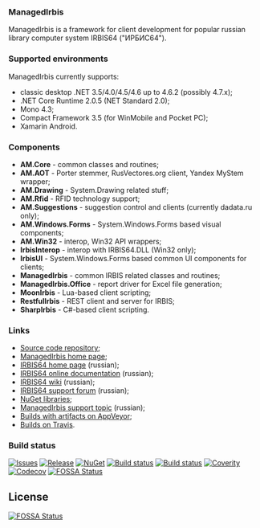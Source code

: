 ### ManagedIrbis
ManagedIrbis is a framework for client development for
popular russian library computer system IRBIS64 ("ИРБИС64").

### Supported environments

ManagedIrbis currently supports:

- classic desktop .NET 3.5/4.0/4.5/4.6 up to 4.6.2 (possibly 4.7.x);
- .NET Core Runtime 2.0.5 (NET Standard 2.0);
- Mono 4.3;
- Compact Framework 3.5 (for WinMobile and Pocket PC);
- Xamarin Android.

### Components

- **AM.Core** - common classes and routines;
- **AM.AOT** - Porter stemmer, RusVectores.org client, Yandex MyStem wrapper;
- **AM.Drawing** - System.Drawing related stuff;
- **AM.Rfid** - RFID technology support;
- **AM.Suggestions** - suggestion control and clients (currently dadata.ru only);
- **AM.Windows.Forms** - System.Windows.Forms based visual components;
- **AM.Win32** - interop, Win32 API wrappers;
- **IrbisInterop** - interop with IRBIS64.DLL (Win32 only);
- **IrbisUI** - System.Windows.Forms based common UI components for clients;
- **ManagedIrbis** - common IRBIS related classes and routines;
- **ManagedIrbis.Office** - report driver for Excel file generation;
- **MoonIrbis** - Lua-based client scripting;
- **RestfulIrbis** - REST client and server for IRBIS;
- **SharpIrbis** - C#-based client scripting.

### Links

- [Source code repository](https://github.com/amironov73/ManagedIrbis);
- [ManagedIrbis home page](http://arsmagna.ru);
- [IRBIS64 home page](http://www.elnit.org/index.php?option=com_content&view=article&id=35&Itemid=108) (russian);
- [IRBIS64 online documentation](http://sntnarciss.ru/irbis.html) (russian);
- [IRBIS64 wiki](http://wiki.elnit.org/index.php/%D0%92%D0%B8%D0%BA%D0%B8-%D0%B4%D0%BE%D0%BA%D1%83%D0%BC%D0%B5%D0%BD%D1%82%D0%B0%D1%86%D0%B8%D1%8F_%D0%BF%D0%BE_%D1%81%D0%B8%D1%81%D1%82%D0%B5%D0%BC%D0%B5_%D0%B0%D0%B2%D1%82%D0%BE%D0%BC%D0%B0%D1%82%D0%B8%D0%B7%D0%B0%D1%86%D0%B8%D0%B8_%D0%B1%D0%B8%D0%B1%D0%BB%D0%B8%D0%BE%D1%82%D0%B5%D0%BA_%D0%98%D0%A0%D0%91%D0%98%D0%A1) (russian);
- [IRBIS64 support forum](http://irbis.gpntb.ru) (russian);
- [NuGet libraries](https://www.nuget.org/packages/ManagedIrbis/);
- [ManagedIrbis support topic](http://irbis.gpntb.ru/read.php?24,85009) (russian);
- [Builds with artifacts on AppVeyor](https://ci.appveyor.com/project/AlexeyMironov/managedclient-45/);
- [Builds on Travis](https://travis-ci.org/amironov73/ManagedIrbis).

### Build status

[![Issues](https://img.shields.io/github/issues/amironov73/ManagedIrbis.svg)](https://github.com/amironov73/ManagedIrbis/issues)
[![Release](https://img.shields.io/github/release/amironov73/ManagedIrbis.svg)](https://github.com/amironov73/ManagedIrbis/releases)
[![NuGet](https://img.shields.io/nuget/v/ManagedIrbis.svg)](https://www.nuget.org/packages/ManagedIrbis/)
[![Build status](https://img.shields.io/appveyor/ci/AlexeyMironov/managedclient-45.svg)](https://ci.appveyor.com/project/AlexeyMironov/managedclient-45/)
[![Build status](https://api.travis-ci.org/amironov73/ManagedIrbis.svg)](https://travis-ci.org/amironov73/ManagedIrbis/)
[![Coverity](https://img.shields.io/coverity/scan/11008.svg)](https://scan.coverity.com/projects/managedirbis)
[![Codecov](https://img.shields.io/codecov/c/github/amironov73/ManagedIrbis.svg)](https://codecov.io/gh/amironov73/ManagedIrbis)
[![FOSSA Status](https://app.fossa.io/api/projects/git%2Bgithub.com%2Famironov73%2FManagedIrbis.svg?type=shield)](https://app.fossa.io/projects/git%2Bgithub.com%2Famironov73%2FManagedIrbis?ref=badge_shield)



## License
[![FOSSA Status](https://app.fossa.io/api/projects/git%2Bgithub.com%2Famironov73%2FManagedIrbis.svg?type=large)](https://app.fossa.io/projects/git%2Bgithub.com%2Famironov73%2FManagedIrbis?ref=badge_large)